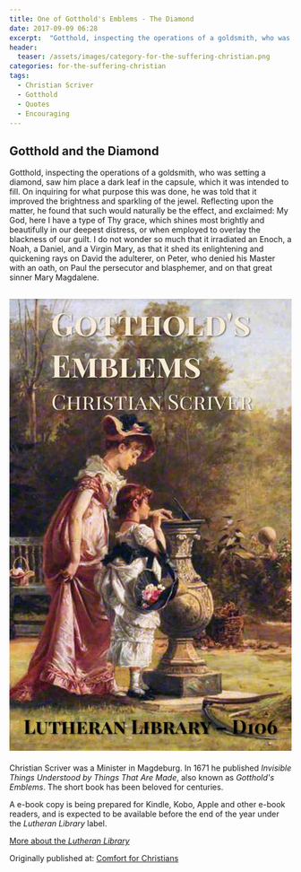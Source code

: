 ```yaml
---
title: One of Gotthold's Emblems - The Diamond
date: 2017-09-09 06:28
excerpt:  "Gotthold, inspecting the operations of a goldsmith, who was setting a diamond, saw him place a dark leaf in the capsule..."
header:
  teaser: /assets/images/category-for-the-suffering-christian.png
categories: for-the-suffering-christian
tags: 
  - Christian Scriver
  - Gotthold
  - Quotes
  - Encouraging 
---
```


## Gotthold and the Diamond

Gotthold, inspecting the operations of a goldsmith, who was setting a diamond, saw him place a dark leaf in the capsule, which it was intended to fill. On inquiring for what purpose this was done, he was told that it improved the brightness and sparkling of the jewel. Reflecting upon the matter, he found that such would naturally be the effect, and exclaimed: My God, here I have a type of Thy grace, which shines most brightly and beautifully in our deepest distress, or when employed to overlay the blackness of our guilt. I do not wonder so much that it irradiated an Enoch, a Noah, a Daniel, and a Virgin Mary, as that it shed its enlightening and quickening rays on David the adulterer, on Peter, who denied his Master with an oath, on Paul the persecutor and blasphemer, and on that great sinner Mary Magdalene.

![Lutheran Library Cover - Gotthold's Emblems](/assets/images/scriver-gottholds-emblems-sm.jpg)
---

Christian Scriver was a Minister in Magdeburg.  In 1671 he published *Invisible Things Understood by Things That Are Made*, also known as *Gotthold's Emblems*.  The short book has been beloved for centuries.

A e-book copy is being prepared for Kindle, Kobo, Apple and other e-book readers, and is expected to be available before the end of the year under the *Lutheran Library* label.

[More about the *Lutheran Library*](http://www.alecsatin.com/lutheran-library/lutheran-library/)

<div>Originally published at: <a href='http://www.alecsatin.com/'>Comfort for Christians</a></div>